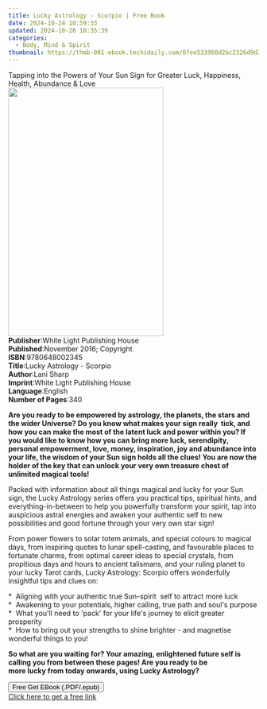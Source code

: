```yaml
---
title: Lucky Astrology - Scorpio | Free Book
date: 2024-10-24 10:59:33
updated: 2024-10-26 10:35:39
categories:
  - Body, Mind & Spirit
thumbnail: https://thmb-001-ebook.techidaily.com/6fee533960d2bc2326d9d29fc391a54f2ec8af80ebd6ffd95748ec1aa8d01c65.jpg
---
```

<main id="book-container">
  <div class="flex flex-col">
    <div class="book-brief flex-1 py-6 px-4 sm:p-6 md:py-10 md:px-8">
      <!-- brief-->
      <div class="book-brief-main">
        Tapping into the Powers of Your Sun Sign for Greater Luck, Happiness,
        Health, Abundance & Love
      </div>
    </div>
    <div
      class="book-meta-info flex-1 grid gap-4 col-start-1 col-end-3 row-start-1 sm:mb-6 sm:grid-cols-4 lg:gap-6 lg:col-start-2 lg:row-end-6 lg:row-span-6 lg:mb-0"
    >
      <div
        class="book-meta-info-left place-content-center mt-4 p-4 text-sm leading-6 col-start-2 col-span-2 dark:text-slate-400"
      >
        <img
          class="w-full h-500 object-cover rounded-lg sm:h-255 sm:col-span-2 lg:col-span-full"
          src="https://img-001-ebook.techidaily.com/452170a976de01294e42063514d666e60db043416e64c9807043e80580e77188.jpg"
          alt=""
          width="312"
          height="500"
        />
      </div>
      <div
        class="book-meta-info-right mt-2 col-start-1 row-start-2 col-span-3 self-center"
      >
        <!-- meta data  -->
        <div class="flex flex-col px-4 md:px-8">
          <div class="flex-1">
            <strong>Publisher</strong>:<span class="px-2"
              >White Light Publishing House</span
            >
          </div>
          <div class="flex-1">
            <strong>Published</strong>:<span class="px-2"
              >November 2016; Copyright</span
            >
          </div>
          <div class="flex-1">
            <strong>ISBN</strong>:<span class="px-2">9780648002345</span>
          </div>
          <div class="flex-1">
            <strong>Title</strong>:<span class="px-2"
              >Lucky Astrology - Scorpio</span
            >
          </div>
          <div class="flex-1">
            <strong>Author</strong>:<span class="px-2">Lani Sharp</span>
          </div>
          <div class="flex-1">
            <strong>Imprint</strong>:<span class="px-2"
              >White Light Publishing House</span
            >
          </div>
          <div class="flex-1">
            <strong>Language</strong>:<span class="px-2">English</span>
          </div>
          <div class="flex-1">
            <strong>Number of Pages</strong>:<span class="px-2">340</span>
          </div>
        </div>
      </div>
    </div>
    <div class="book-description flex-1 py-6 px-4 sm:p-6 md:py-10 md:px-8">
      <div class="book-description-main">
        <div accordion-content="" id="description">
          <p>
            <strong
              >Are you ready to be empowered by astrology, the planets, the
              stars and the wider Universe? Do you know what makes your
              sign&nbsp;really&nbsp;&nbsp;tick, and how you can make the most of
              the latent luck and power within you? If you would like to know
              how you can bring more luck, serendipity, personal empowerment,
              love, money, inspiration, joy and abundance into your life, the
              wisdom of your Sun sign holds all the clues! You are now the
              holder of the key that can unlock your very own treasure chest of
              unlimited magical tools!</strong
            >
          </p>
          <p>
            Packed with information about all things magical and lucky for your
            Sun sign, the&nbsp;Lucky Astrology&nbsp;series offers you practical
            tips, spiritual hints, and everything-in-between to help you
            powerfully transform your spirit, tap into auspicious astral
            energies and awaken your authentic self to new possibilities and
            good fortune through your very own star sign!
          </p>
          <p>
            From power flowers to solar totem animals, and special colours to
            magical days, from inspiring quotes to lunar spell-casting, and
            favourable places to fortunate charms, from optimal career ideas to
            special crystals, from propitious days and hours to ancient
            talismans, and your ruling planet to your lucky Tarot
            cards,&nbsp;Lucky Astrology: Scorpio offers wonderfully insightful
            tips and clues on:
          </p>
          <p>
            * &nbsp;Aligning with your authentic true Sun-spirit &nbsp;self to
            attract more luck<br />* &nbsp;Awakening to your potentials, higher
            calling, true path and soul's purpose<br />* &nbsp;What you'll need
            to 'pack' for your life's journey to elicit greater prosperity<br />*
            &nbsp;How to bring out your strengths to shine brighter - and
            magnetise wonderful things to you!
          </p>
          <p>
            <strong
              >So what are you waiting for? Your amazing, enlightened future
              self is calling you from between these pages! Are you ready to be
              more&nbsp;lucky&nbsp;from today onwards, using Lucky
              Astrology?</strong
            >
          </p>
        </div>
        <div class="accordion-fader"></div>
      </div>
    </div>
    <div class="book-excerpts flex-1 py-6 px-4 sm:p-6 md:py-10 md:px-8"></div>
    <div
      class="book-about-author flex-1 py-6 px-4 sm:p-6 md:py-10 md:px-8"
    ></div>
    <div class="book-free-get flex-1 py-6 px-4 sm:p-6 md:py-10 md:px-8">
      <button
        id="btn-free-get"
        class="bg-blue-500 hover:bg-blue-700 text-white font-bold py-2 px-4 rounded"
      >
        Free Get EBook (.PDF/.epub)
      </button>
      <div id="countdown-display" class="px-2 text-lg mt-2"></div>
      <a
        id="free-link"
        class="hidden bg-blue-500 hover:bg-blue-700 text-white font-bold py-2 px-4 rounded"
        href="https://www.ebooks.com/en-us/book/209846474/lucky-astrology-scorpio/lani-sharp/"
        target="_blank"
        >Click here to get a free link</a
      >
    </div>
    <script>
      let countdownTime = 0;
      let countdownInterval = null;
      document
        .getElementById('btn-free-get')
        .addEventListener('click', startCountdown);
      function startCountdown() {
        countdownTime = new Date().getTime() + 60000 * 3;
        countdownInterval = setInterval(updateCountdown, 1000);
        document.getElementById('btn-free-get').disabled = true;
        document
          .getElementById('btn-free-get')
          .classList.add('bg-gray-500', 'cursor-not-allowed');
      }
      function updateCountdown() {
        let currentTime = new Date().getTime();
        let timeLeft = countdownTime - currentTime;
        let secondsLeft = Math.floor(timeLeft / 1000);
        document.getElementById('countdown-display').innerHTML =
          `Remaining time: ${secondsLeft} seconds.`;
        if (secondsLeft <= 0) {
          clearInterval(countdownInterval);
          document.getElementById('btn-free-get').classList.add('hidden');
          document.getElementById('free-link').classList.remove('hidden');
          document.getElementById('countdown-display').innerHTML = '';
        }
      }
    </script>
  </div>
</main>
